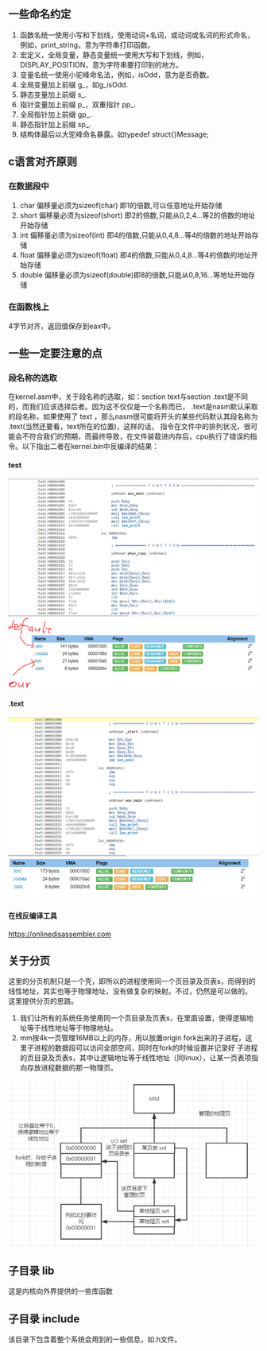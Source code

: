 ## 一些命名约定
1. 函数名统一使用小写和下划线，使用动词+名词，或动词或名词的形式命名，例如，print_string，意为字符串打印函数。
2. 宏定义，全局变量，静态变量统一使用大写和下划线，例如，DISPLAY_POSITION，意为字符串要打印到的地方。
3. 变量名统一使用小驼峰命名法，例如，isOdd，意为是否奇数。
4. 全局变量加上前缀 g_，如g_isOdd.
5. 静态变量加上前缀 s_.
6. 指针变量加上前缀 p_，双重指针 pp_.
7. 全局指针加上前缀 gp_.
8. 静态指针加上前缀 sp_.
9. 结构体最后以大驼峰命名暴露。如typedef struct{}Message;

## c语言对齐原则
### 在数据段中
1. char 偏移量必须为sizeof(char) 即1的倍数,可以任意地址开始存储
2. short 偏移量必须为sizeof(short) 即2的倍数,只能从0,2,4...等2的倍数的地址开始存储
3. int 偏移量必须为sizeof(int) 即4的倍数,只能从0,4,8...等4的倍数的地址开始存储
4. float 偏移量必须为sizeof(float) 即4的倍数,只能从0,4,8...等4的倍数的地址开始存储
5. double 偏移量必须为sizeof(double)即8的倍数,只能从0,8,16...等地址开始存储
### 在函数栈上
4字节对齐，返回值保存到eax中。

## 一些一定要注意的点
### 段名称的选取
在kernel.asm中，关于段名称的选取，如：section text与section .text是不同的，而我们应该选择后者。因为这不仅仅是一个名称而已，
.text是nasm默认采取的段名称，如果使用了 text ，那么nasm很可能将开头的某些代码默认其段名称为 .text(当然还要看，text所在的位置)，这样的话，
指令在文件中的排列状况，很可能会不符合我们的预期，而最终导致，在文件装载进内存后，cpu执行了错误的指令。以下指出二者在kernel.bin中反编译的结果：
#### test
![section-text1](../../img/section-text1.PNG)
![section-text2](../../img/section-text2.PNG)
#### .text
![section-.text1](../../img/section-.text1.PNG)
![section-.text1](../../img/section-.text2.PNG)
#### 在线反编译工具
https://onlinedisassembler.com

## 关于分页
这里的分页机制只是一个壳，即所以的进程使用同一个页目录及页表s，而得到的线性地址，其实也等于物理地址，没有做复杂的映射。不过，仍然是可以做的。
这里提供分页的思路。

1. 我们让所有的系统任务使用同一个页目录及页表s，在里面设置，使得逻辑地址等于线性地址等于物理地址。
2. mm按4k一页管理16MB以上的内存，用以放置origin fork出来的子进程，这里子进程的数据段可以访问全部空间，同时在fork的时候设置并记录好
子进程的页目录及页表s，其中让逻辑地址等于线性地址（同linux），让某一页表项指向存放进程数据的那一物理页。

![section-.text1](../../img/paging.PNG)

## 子目录 lib
这是内核向外界提供的一些库函数

## 子目录 include
该目录下包含着整个系统会用到的一些信息，如.h文件。